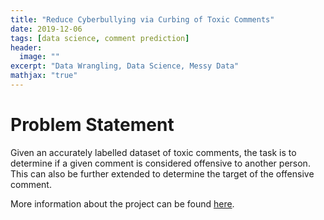 ```yaml
---
title: "Reduce Cyberbullying via Curbing of Toxic Comments"
date: 2019-12-06
tags: [data science, comment prediction]
header:
  image: ""
excerpt: "Data Wrangling, Data Science, Messy Data"
mathjax: "true"
---
```


# Problem Statement
Given an accurately labelled dataset of toxic comments, the task is to determine if a given comment is considered offensive to another person. This can also be further extended to determine the target of the offensive comment.

More information about the project can be found [here](https://github.com/nicholas-limjj/capstone).

